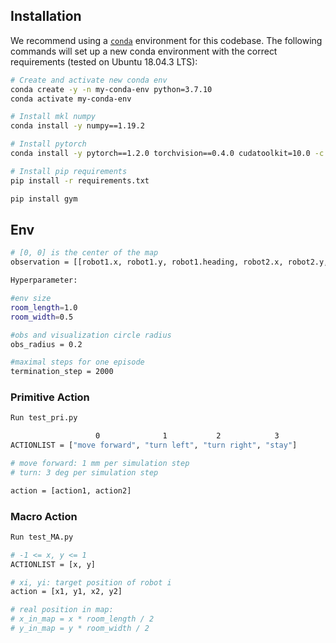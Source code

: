 ## Installation

We recommend using a [`conda`](https://docs.conda.io/en/latest/miniconda.html) environment for this codebase. The following commands will set up a new conda environment with the correct requirements (tested on Ubuntu 18.04.3 LTS):

```bash
# Create and activate new conda env
conda create -y -n my-conda-env python=3.7.10
conda activate my-conda-env

# Install mkl numpy
conda install -y numpy==1.19.2

# Install pytorch
conda install -y pytorch==1.2.0 torchvision==0.4.0 cudatoolkit=10.0 -c pytorch

# Install pip requirements
pip install -r requirements.txt

pip install gym
```


## Env
```bash         
# [0, 0] is the center of the map
observation = [[robot1.x, robot1.y, robot1.heading, robot2.x, robot2.y, robot2.heading, target.x, target.y], [robot1.x, robot1.y, robot1.heading, robot2.x, robot2.y, robot2.heading, target.x, target.y]]
```

```bash
Hyperparameter:

#env size
room_length=1.0 
room_width=0.5

#obs and visualization circle radius
obs_radius = 0.2

#maximal steps for one episode
termination_step = 2000
```


### Primitive Action 
```bash
Run test_pri.py
```

```bash
                   0              1           2            3
ACTIONLIST = ["move forward", "turn left", "turn right", "stay"]

# move forward: 1 mm per simulation step
# turn: 3 deg per simulation step

action = [action1, action2]
```


### Macro Action 
```bash
Run test_MA.py
```

```bash
# -1 <= x, y <= 1 
ACTIONLIST = [x, y]

# xi, yi: target position of robot i
action = [x1, y1, x2, y2]

# real position in map: 
# x_in_map = x * room_length / 2
# y_in_map = y * room_width / 2

```

